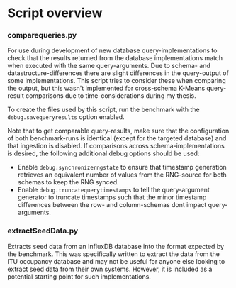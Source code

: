 # Script overview
### comparequeries.py
For use during development of new database query-implementations to check that the results returned from the database implementations match when executed with the same query-arguments. Due to schema- and datastructure-differences there are slight differences in the query-output of some implementations. This script tries to consider these when comparing the output, but this wasn't implemented for cross-schema K-Means query-result comparisons due to time-considerations during my thesis.

To create the files used by this script, run the benchmark with the `debug.savequeryresults` option enabled.

Note that to get comparable query-results, make sure that the configuration of both benchmark-runs is identical (except for the targeted database) and that ingestion is disabled. If comparisons across schema-implementations is desired, the following additional debug options should be used:
* Enable `debug.synchronizerngstate` to ensure that timestamp generation retrieves an equivalent number of values from the RNG-source for both schemas to keep the RNG synced.
* Enable `debug.truncatequerytimestamps` to tell the query-argument generator to truncate timestamps such that the minor timestamp differences between the row- and column-schemas dont impact query-arguments.

### extractSeedData.py
Extracts seed data from an InfluxDB database into the format expected by the benchmark. This was specifically written to extract the data from the ITU occupancy database and may not be useful for anyone else looking to extract seed data from their own systems. However, it is included as a potential starting point for such implementations.

